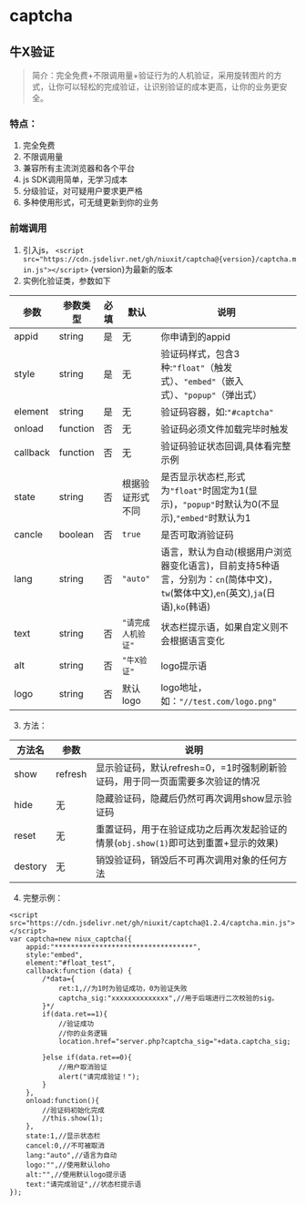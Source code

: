 # captcha
## 牛X验证
> 简介：完全免费+不限调用量+验证行为的人机验证，采用旋转图片的方式，让你可以轻松的完成验证，让识别验证的成本更高，让你的业务更安全。
### 特点：
1. 完全免费
2. 不限调用量
3. 兼容所有主流浏览器和各个平台
4. js SDK调用简单，无学习成本
5. 分级验证，对可疑用户要求更严格
6. 多种使用形式，可无缝更新到你的业务
### 前端调用
1. 引入js，
`<script src="https://cdn.jsdelivr.net/gh/niuxit/captcha@{version}/captcha.min.js"></script>`
{version}为最新的版本
2. 实例化验证类，参数如下
 
|   参数  |  参数类型   |   必填   |默认|说明|
| ---- | --- | --- |--- |--- |
|appid|  string   |   是   |无|你申请到的appid|
|style|  string   |   是   |无|验证码样式，包含3种:`"float"`（触发式）、`"embed"`（嵌入式）、`"popup"`（弹出式）|
|element|  string   |   是   |无|验证码容器，如:`"#captcha"`|
|onload|  function   |   否   |无|验证码必须文件加载完毕时触发|
|callback|  function   |   否   |无|验证码验证状态回调,具体看完整示例|
|state|  string|   否   |根据验证形式不同|是否显示状态栏,形式为`"float"`时固定为1(显示)，`"popup"`时默认为0(不显示),`"embed"`时默认为1|
|cancle|  boolean|   否   |`true`|是否可取消验证码|
|lang|  string|   否   |`"auto"`|语言，默认为自动(根据用户浏览器变化语言)，目前支持5种语言，分别为：`cn`(简体中文)，`tw`(繁体中文),`en`(英文),`ja`(日语),`ko`(韩语)|
|text|  string|   否   |`"请完成人机验证"`|状态栏提示语，如果自定义则不会根据语言变化|
|alt|  string|   否   |`"牛X验证"`|logo提示语|
|logo|  string|   否   |默认logo|logo地址，如：`"//test.com/logo.png"`|
3. 方法：

|  方法名   |   参数  | 说明  |
| --- | --- |--- |
|  show  |   refresh  | 显示验证码，默认refresh=0，=1时强制刷新验证码，用于同一页面需要多次验证的情况  |
|  hide|   无| 隐藏验证码，隐藏后仍然可再次调用show显示验证码  |
|  reset|   无| 重置证码，用于在验证成功之后再次发起验证的情景(`obj.show(1)`即可达到重置+显示的效果)|
|  destory|   无| 销毁验证码，销毁后不可再次调用对象的任何方法  |
4. 完整示例：
```
<script src="https://cdn.jsdelivr.net/gh/niuxit/captcha@1.2.4/captcha.min.js"></script>
var captcha=new niux_captcha({
    appid:"**********************************",
    style:"embed",
    element:"#float_test",
    callback:function (data) {
        /*data={
            ret:1,//为1时为验证成功，0为验证失败
            captcha_sig:"xxxxxxxxxxxxxx",//用于后端进行二次校验的sig，
        }*/
        if(data.ret==1){
            //验证成功
            //你的业务逻辑
            location.href="server.php?captcha_sig="+data.captcha_sig;

        }else if(data.ret==0){
            //用户取消验证
            alert("请完成验证！");
        }
    },
    onload:function(){
        //验证码初始化完成
        //this.show(1);
    },
    state:1,//显示状态栏
    cancel:0,//不可被取消
    lang:"auto",//语言为自动
    logo:"",//使用默认loho
    alt:"",//使用默认logo提示语
    text:"请完成验证",//状态栏提示语
});
```


